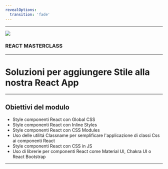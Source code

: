 ```yaml
---
revealOptions:
  transition: 'fade'
---
```


---

<img src="https://aulab.it/img/logo-aulab-horizontal-white.png">
<h3 class="r-fit-text">REACT MASTERCLASS</h3>

---

# Soluzioni per aggiungere Stile alla nostra React App

---

## Obiettivi del modulo

* Style componenti React con Global CSS <!-- .element: class="fragment" -->
* Style componenti React con Inline Styles <!-- .element: class="fragment" -->
* Style componenti React con CSS Modules <!-- .element: class="fragment" -->
* Uso delle utilitá Classname per semplificare l'applicazione di classi Css ai componenti React <!-- .element: class="fragment" -->
* Style componenti React con CSS in JS <!-- .element: class="fragment" -->
* Uso di librerie per componenti React come Material UI, Chakra UI o React Bootstrap <!-- .element: class="fragment" -->

---







